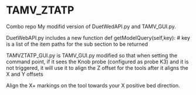 # TAMV_ZTATP
Combo repo
My modifid version of DuetWedAPI.py and TAMV_GUI.py.

DuetWebAPI.py includes a new function
def getModelQuery(self,key):    # key is a list of the item paths for the sub section to be returned 

TAMVZTATP_GUI.py is TAMV_GUI.py modified so that when setting the command point, if it sees the Knob probe (configured as probe K3) and it is not triggered, 
it will use it to align the Z offset for the tools after it aligns the X and Y offsets

Align the X+ markings on the tool towards your X positive bed direction.
